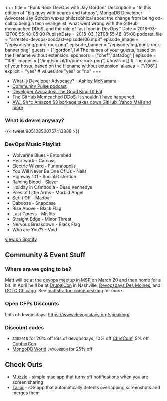 +++
title = "Punk Rock DevOps with Jay Gordon"
Description = "In this edition of \"big guys with beards and tattoos\", MongoDB Developer Advocate Jay Gordon waxes philosophical about the change from being on-call to being a tech evangelist, what went wrong with the GitHub memcached DDoS, and the role of fast food in DevOps."
Date = 2018-03-12T08:55:48-05:00
PublishDate = 2018-03-12T08:55:48-05:00
podcast_file = "arrested-devops-podcast-episode106.mp3"
episode_image = "/episode/img/punk-rock.png"
episode_banner = "/episode/img/punk-rock-banner.png"
guests = ["jgordon",] # The names of your guests, based on the filename without extension.
sponsors = ["chef","datadog",]
episode = "106"
images = ["/img/social/fb/punk-rock.png"]
#hosts = [] # The names of your hosts, based on the filename without extension.
aliases = ["/106",]
explicit = "yes" # values are "yes" or "no"
+++
- [What is Developer Advocacy?](https://medium.com/@ashleymcnamara/what-is-developer-advocacy-3a92442b627c) - Ashley McNamara
- [Community Pulse podcast](http://communitypulse.io/)
- [Developer Avocados: The Good Kind Of Fat](https://www.marythengvall.com/blog/2018/1/31/developer-avocados-the-good-kind-of-fat)
- [The GitHub Memcached DDoS: It shouldn’t have happened](https://www.synopsys.com/blogs/software-security/github-memcached-ddos/)
- [AW.. Sh*t: Amazon S3 borkage takes down GitHub, Yahoo Mail and more](https://www.theinquirer.net/inquirer/news/3005581/aw-sh-t-amazon-s3-borkage-takes-down-github-yahoo-mail-and-more)

### What is devrel anyway?

{{< tweet 905108500757413888 >}}

### DevOps Music Playlist

- Wolverine Blues - Entombed
- Heartwork - Carcass
- Electric Wizard - Funeralopolis
- You Will Never Be One Of Us - Nails
- Highway 101 - Social Distortion
- Raining Blood - Slayer
- Holiday in Cambodia - Dead Kennedys
- Piles of Little Arms - Morbid Angel
- Set It Off - Madball
- Caboose - Snapcase
- Rise Above - Black Flag
- Last Caress - Misfits
- Straight Edge - Minor Threat
- Nervous Breakdown - Black Flag
- Who are You?? - Void

[view on Spotify](https://open.spotify.com/user/mugsy1274/playlist/6yqBMl3x7LB9py9fj14KZ6?si=TPbf8m33SeGh6aD-id27qg)

## Community & Event Stuff

### Where are we going to be?

Matt will be at the [devops meetup in MSP](https://www.meetup.com/DevOps-Minneapolis/events/247091630/) on March 20 and then home for a bit. In April he'll be at [DrupalCon](https://events.drupal.org/nashville2018) in Nashville, [Devopsdays Des Moines](https://www.devopsdays.org/events/2018-des-moines/welcome/), and [GOTO Chicago](https://gotochgo.com/2018). See [mattstratton.com/speaking](https://www.mattstratton.com/speaking) for more.

### Open CFPs Discounts
Lots of devopsdays: https://www.devopsdays.org/speaking/

### Discount codes

- `ADO2018` for 20% off lots of devopsdays, 10% off [ChefConf](https://chefconf.chef.io/), 5% off [GopherCon](https://www.gophercon.com/)
- [MongoDB World](https://www.mongodb.com/world18) `JAYGORDON` for 25% off

## Check Outs

- [Muzzle](https://muzzleapp.com/) - simple mac app that turns off notifications when you are screen sharing
- [Tailor](https://itunes.apple.com/us/app/tailor-screenshot-stitching/id926653095?mt=8) - iOS app that automatically detects overlapping screenshots and merges them
